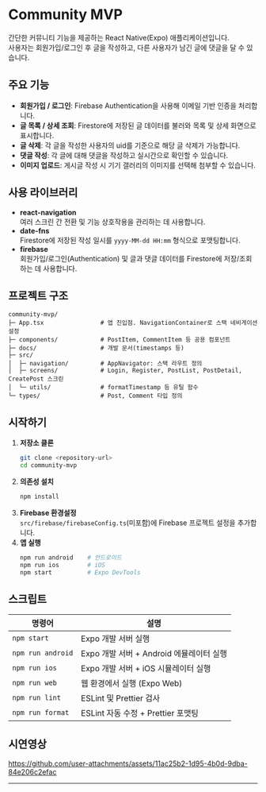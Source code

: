 # Community MVP

간단한 커뮤니티 기능을 제공하는 React Native(Expo) 애플리케이션입니다.  
사용자는 회원가입/로그인 후 글을 작성하고, 다른 사용자가 남긴 글에 댓글을 달 수 있습니다.

## 주요 기능
- **회원가입 / 로그인**: Firebase Authentication을 사용해 이메일 기반 인증을 처리합니다.
- **글 목록 / 상세 조회**: Firestore에 저장된 글 데이터를 불러와 목록 및 상세 화면으로 표시합니다.
- **글 삭제**: 각 글을 작성한 사용자의 uid를 기준으로 해당 글 삭제가 가능합니다.
- **댓글 작성**: 각 글에 대해 댓글을 작성하고 실시간으로 확인할 수 있습니다.
- **이미지 업로드**: 게시글 작성 시 기기 갤러리의 이미지를 선택해 첨부할 수 있습니다.

## 사용 라이브러리
- **react-navigation**  
  여러 스크린 간 전환 및 기능 상호작용을 관리하는 데 사용합니다.
- **date-fns**  
  Firestore에 저장된 작성 일시를 `yyyy-MM-dd HH:mm` 형식으로 포맷팅합니다.
- **firebase**  
  회원가입/로그인(Authentication) 및 글과 댓글 데이터를 Firestore에 저장/조회하는 데 사용합니다.

## 프로젝트 구조
```
community-mvp/
├─ App.tsx                # 앱 진입점. NavigationContainer로 스택 네비게이션 설정
├─ components/            # PostItem, CommentItem 등 공용 컴포넌트
├─ docs/                  # 개발 문서(timestamps 등)
├─ src/
│  ├─ navigation/         # AppNavigator: 스택 라우트 정의
│  ├─ screens/            # Login, Register, PostList, PostDetail, CreatePost 스크린
│  └─ utils/              # formatTimestamp 등 유틸 함수
└─ types/                 # Post, Comment 타입 정의
```

## 시작하기
1. **저장소 클론**
   ```bash
   git clone <repository-url>
   cd community-mvp
   ```
2. **의존성 설치**
   ```bash
   npm install
   ```
3. **Firebase 환경설정**  
   `src/firebase/firebaseConfig.ts`(미포함)에 Firebase 프로젝트 설정을 추가합니다.
4. **앱 실행**
   ```bash
   npm run android    # 안드로이드
   npm run ios        # iOS
   npm start          # Expo DevTools
   ```

## 스크립트
| 명령어            | 설명                                         |
|------------------|----------------------------------------------|
| `npm start`      | Expo 개발 서버 실행                          |
| `npm run android`| Expo 개발 서버 + Android 에뮬레이터 실행     |
| `npm run ios`    | Expo 개발 서버 + iOS 시뮬레이터 실행         |
| `npm run web`    | 웹 환경에서 실행 (Expo Web)                  |
| `npm run lint`   | ESLint 및 Prettier 검사                      |
| `npm run format` | ESLint 자동 수정 + Prettier 포맷팅           |


## 시연영상


https://github.com/user-attachments/assets/11ac25b2-1d95-4b0d-9dba-84e206c2efac


---
